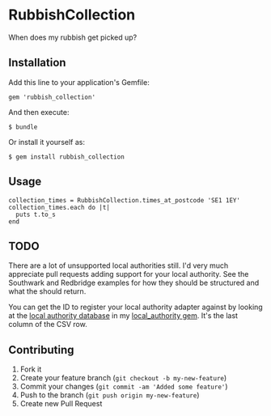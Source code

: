 # RubbishCollection

When does my rubbish get picked up?


## Installation

Add this line to your application's Gemfile:

    gem 'rubbish_collection'

And then execute:

    $ bundle

Or install it yourself as:

    $ gem install rubbish_collection


## Usage

    collection_times = RubbishCollection.times_at_postcode 'SE1 1EY'
    collection_times.each do |t|
      puts t.to_s
    end


## TODO

There are a lot of unsupported local authorities still. I'd very much appreciate
pull requests adding support for your local authority. See the Southwark and
Redbridge examples for how they should be structured and what the should return.

You can get the ID to register your local authority adapter against by looking
at the [local authority database][0] in my [local\_authority gem][1]. It's the
last column of the CSV row.

[0]: https://raw.github.com/craigw/local_authority/master/db/local_authorities.csv
[1]: https://github.com/craigw/local_authority

## Contributing

1. Fork it
2. Create your feature branch (`git checkout -b my-new-feature`)
3. Commit your changes (`git commit -am 'Added some feature'`)
4. Push to the branch (`git push origin my-new-feature`)
5. Create new Pull Request
